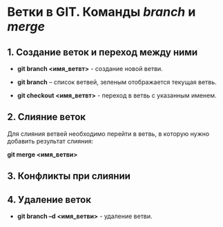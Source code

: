 # Ветки в GIT. Команды *branch* и *merge* #

## 1. Создание веток и переход между ними ##

* **git branch <имя_ветвт>** - создание новой ветви.

* **git branch** – список ветвей, зеленым отображается текущая ветвь.

* **git checkout <имя_ветвт>** - переход в ветвь с указанным именем.

## 2. Слияние веток ##

Для слияния ветвей необходимо перейти в ветвь, в которую нужно добавить результат слияния:

**git merge <имя_ветви>**

## 3. Конфликты при слиянии ##

## 4. Удаление веток ##

* **git branch –d <имя_ветви>** - удаление ветви.